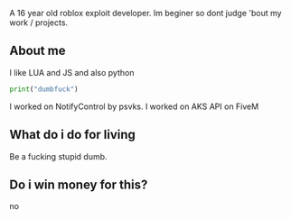 A 16 year old roblox exploit developer. Im beginer so dont judge 'bout my work / projects.

## About me

I like LUA and JS
and also python


```python
print("dumbfuck")
```

I worked on NotifyControl by psvks.
I worked on AKS API on FiveM

## What do i do for living

Be a fucking stupid dumb.

## Do i win money for this?

no
